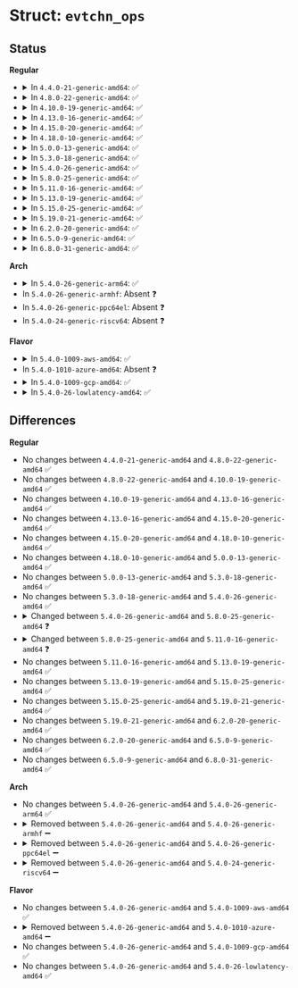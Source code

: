 # Struct: <code>evtchn_ops</code>

## Status
<b>Regular</b>
<ul>
<li>
<details>
<summary>In <code>4.4.0-21-generic-amd64</code>: ✅</summary>

```c
struct evtchn_ops {
    unsigned int (*)() max_channels;
    unsigned int (*)() nr_channels;
    int (*)(struct irq_info *) setup;
    void (*)(struct irq_info *, unsigned int) bind_to_cpu;
    void (*)(unsigned int) clear_pending;
    void (*)(unsigned int) set_pending;
    bool (*)(unsigned int) is_pending;
    bool (*)(unsigned int) test_and_set_mask;
    void (*)(unsigned int) mask;
    void (*)(unsigned int) unmask;
    void (*)(unsigned int) handle_events;
    void (*)() resume;
}
```
</details>
</li>
<li>
<details>
<summary>In <code>4.8.0-22-generic-amd64</code>: ✅</summary>

```c
struct evtchn_ops {
    unsigned int (*)() max_channels;
    unsigned int (*)() nr_channels;
    int (*)(struct irq_info *) setup;
    void (*)(struct irq_info *, unsigned int) bind_to_cpu;
    void (*)(unsigned int) clear_pending;
    void (*)(unsigned int) set_pending;
    bool (*)(unsigned int) is_pending;
    bool (*)(unsigned int) test_and_set_mask;
    void (*)(unsigned int) mask;
    void (*)(unsigned int) unmask;
    void (*)(unsigned int) handle_events;
    void (*)() resume;
}
```
</details>
</li>
<li>
<details>
<summary>In <code>4.10.0-19-generic-amd64</code>: ✅</summary>

```c
struct evtchn_ops {
    unsigned int (*)() max_channels;
    unsigned int (*)() nr_channels;
    int (*)(struct irq_info *) setup;
    void (*)(struct irq_info *, unsigned int) bind_to_cpu;
    void (*)(unsigned int) clear_pending;
    void (*)(unsigned int) set_pending;
    bool (*)(unsigned int) is_pending;
    bool (*)(unsigned int) test_and_set_mask;
    void (*)(unsigned int) mask;
    void (*)(unsigned int) unmask;
    void (*)(unsigned int) handle_events;
    void (*)() resume;
}
```
</details>
</li>
<li>
<details>
<summary>In <code>4.13.0-16-generic-amd64</code>: ✅</summary>

```c
struct evtchn_ops {
    unsigned int (*)() max_channels;
    unsigned int (*)() nr_channels;
    int (*)(struct irq_info *) setup;
    void (*)(struct irq_info *, unsigned int) bind_to_cpu;
    void (*)(unsigned int) clear_pending;
    void (*)(unsigned int) set_pending;
    bool (*)(unsigned int) is_pending;
    bool (*)(unsigned int) test_and_set_mask;
    void (*)(unsigned int) mask;
    void (*)(unsigned int) unmask;
    void (*)(unsigned int) handle_events;
    void (*)() resume;
}
```
</details>
</li>
<li>
<details>
<summary>In <code>4.15.0-20-generic-amd64</code>: ✅</summary>

```c
struct evtchn_ops {
    unsigned int (*)() max_channels;
    unsigned int (*)() nr_channels;
    int (*)(struct irq_info *) setup;
    void (*)(struct irq_info *, unsigned int) bind_to_cpu;
    void (*)(unsigned int) clear_pending;
    void (*)(unsigned int) set_pending;
    bool (*)(unsigned int) is_pending;
    bool (*)(unsigned int) test_and_set_mask;
    void (*)(unsigned int) mask;
    void (*)(unsigned int) unmask;
    void (*)(unsigned int) handle_events;
    void (*)() resume;
}
```
</details>
</li>
<li>
<details>
<summary>In <code>4.18.0-10-generic-amd64</code>: ✅</summary>

```c
struct evtchn_ops {
    unsigned int (*)() max_channels;
    unsigned int (*)() nr_channels;
    int (*)(struct irq_info *) setup;
    void (*)(struct irq_info *, unsigned int) bind_to_cpu;
    void (*)(unsigned int) clear_pending;
    void (*)(unsigned int) set_pending;
    bool (*)(unsigned int) is_pending;
    bool (*)(unsigned int) test_and_set_mask;
    void (*)(unsigned int) mask;
    void (*)(unsigned int) unmask;
    void (*)(unsigned int) handle_events;
    void (*)() resume;
}
```
</details>
</li>
<li>
<details>
<summary>In <code>5.0.0-13-generic-amd64</code>: ✅</summary>

```c
struct evtchn_ops {
    unsigned int (*)() max_channels;
    unsigned int (*)() nr_channels;
    int (*)(struct irq_info *) setup;
    void (*)(struct irq_info *, unsigned int) bind_to_cpu;
    void (*)(unsigned int) clear_pending;
    void (*)(unsigned int) set_pending;
    bool (*)(unsigned int) is_pending;
    bool (*)(unsigned int) test_and_set_mask;
    void (*)(unsigned int) mask;
    void (*)(unsigned int) unmask;
    void (*)(unsigned int) handle_events;
    void (*)() resume;
}
```
</details>
</li>
<li>
<details>
<summary>In <code>5.3.0-18-generic-amd64</code>: ✅</summary>

```c
struct evtchn_ops {
    unsigned int (*)() max_channels;
    unsigned int (*)() nr_channels;
    int (*)(struct irq_info *) setup;
    void (*)(struct irq_info *, unsigned int) bind_to_cpu;
    void (*)(unsigned int) clear_pending;
    void (*)(unsigned int) set_pending;
    bool (*)(unsigned int) is_pending;
    bool (*)(unsigned int) test_and_set_mask;
    void (*)(unsigned int) mask;
    void (*)(unsigned int) unmask;
    void (*)(unsigned int) handle_events;
    void (*)() resume;
}
```
</details>
</li>
<li>
<details>
<summary>In <code>5.4.0-26-generic-amd64</code>: ✅</summary>

```c
struct evtchn_ops {
    unsigned int (*)() max_channels;
    unsigned int (*)() nr_channels;
    int (*)(struct irq_info *) setup;
    void (*)(struct irq_info *, unsigned int) bind_to_cpu;
    void (*)(unsigned int) clear_pending;
    void (*)(unsigned int) set_pending;
    bool (*)(unsigned int) is_pending;
    bool (*)(unsigned int) test_and_set_mask;
    void (*)(unsigned int) mask;
    void (*)(unsigned int) unmask;
    void (*)(unsigned int) handle_events;
    void (*)() resume;
}
```
</details>
</li>
<li>
<details>
<summary>In <code>5.8.0-25-generic-amd64</code>: ✅</summary>

```c
struct evtchn_ops {
    unsigned int (*)() max_channels;
    unsigned int (*)() nr_channels;
    int (*)(struct irq_info *) setup;
    void (*)(struct irq_info *, unsigned int) bind_to_cpu;
    void (*)(evtchn_port_t) clear_pending;
    void (*)(evtchn_port_t) set_pending;
    bool (*)(evtchn_port_t) is_pending;
    bool (*)(evtchn_port_t) test_and_set_mask;
    void (*)(evtchn_port_t) mask;
    void (*)(evtchn_port_t) unmask;
    void (*)(unsigned int) handle_events;
    void (*)() resume;
}
```
</details>
</li>
<li>
<details>
<summary>In <code>5.11.0-16-generic-amd64</code>: ✅</summary>

```c
struct evtchn_ops {
    unsigned int (*)() max_channels;
    unsigned int (*)() nr_channels;
    int (*)(evtchn_port_t) setup;
    void (*)(evtchn_port_t, unsigned int) remove;
    void (*)(evtchn_port_t, unsigned int, unsigned int) bind_to_cpu;
    void (*)(evtchn_port_t) clear_pending;
    void (*)(evtchn_port_t) set_pending;
    bool (*)(evtchn_port_t) is_pending;
    void (*)(evtchn_port_t) mask;
    void (*)(evtchn_port_t) unmask;
    void (*)(unsigned int, struct evtchn_loop_ctrl *) handle_events;
    void (*)() resume;
    int (*)(unsigned int) percpu_init;
    int (*)(unsigned int) percpu_deinit;
}
```
</details>
</li>
<li>
<details>
<summary>In <code>5.13.0-19-generic-amd64</code>: ✅</summary>

```c
struct evtchn_ops {
    unsigned int (*)() max_channels;
    unsigned int (*)() nr_channels;
    int (*)(evtchn_port_t) setup;
    void (*)(evtchn_port_t, unsigned int) remove;
    void (*)(evtchn_port_t, unsigned int, unsigned int) bind_to_cpu;
    void (*)(evtchn_port_t) clear_pending;
    void (*)(evtchn_port_t) set_pending;
    bool (*)(evtchn_port_t) is_pending;
    void (*)(evtchn_port_t) mask;
    void (*)(evtchn_port_t) unmask;
    void (*)(unsigned int, struct evtchn_loop_ctrl *) handle_events;
    void (*)() resume;
    int (*)(unsigned int) percpu_init;
    int (*)(unsigned int) percpu_deinit;
}
```
</details>
</li>
<li>
<details>
<summary>In <code>5.15.0-25-generic-amd64</code>: ✅</summary>

```c
struct evtchn_ops {
    unsigned int (*)() max_channels;
    unsigned int (*)() nr_channels;
    int (*)(evtchn_port_t) setup;
    void (*)(evtchn_port_t, unsigned int) remove;
    void (*)(evtchn_port_t, unsigned int, unsigned int) bind_to_cpu;
    void (*)(evtchn_port_t) clear_pending;
    void (*)(evtchn_port_t) set_pending;
    bool (*)(evtchn_port_t) is_pending;
    void (*)(evtchn_port_t) mask;
    void (*)(evtchn_port_t) unmask;
    void (*)(unsigned int, struct evtchn_loop_ctrl *) handle_events;
    void (*)() resume;
    int (*)(unsigned int) percpu_init;
    int (*)(unsigned int) percpu_deinit;
}
```
</details>
</li>
<li>
<details>
<summary>In <code>5.19.0-21-generic-amd64</code>: ✅</summary>

```c
struct evtchn_ops {
    unsigned int (*)() max_channels;
    unsigned int (*)() nr_channels;
    int (*)(evtchn_port_t) setup;
    void (*)(evtchn_port_t, unsigned int) remove;
    void (*)(evtchn_port_t, unsigned int, unsigned int) bind_to_cpu;
    void (*)(evtchn_port_t) clear_pending;
    void (*)(evtchn_port_t) set_pending;
    bool (*)(evtchn_port_t) is_pending;
    void (*)(evtchn_port_t) mask;
    void (*)(evtchn_port_t) unmask;
    void (*)(unsigned int, struct evtchn_loop_ctrl *) handle_events;
    void (*)() resume;
    int (*)(unsigned int) percpu_init;
    int (*)(unsigned int) percpu_deinit;
}
```
</details>
</li>
<li>
<details>
<summary>In <code>6.2.0-20-generic-amd64</code>: ✅</summary>

```c
struct evtchn_ops {
    unsigned int (*)() max_channels;
    unsigned int (*)() nr_channels;
    int (*)(evtchn_port_t) setup;
    void (*)(evtchn_port_t, unsigned int) remove;
    void (*)(evtchn_port_t, unsigned int, unsigned int) bind_to_cpu;
    void (*)(evtchn_port_t) clear_pending;
    void (*)(evtchn_port_t) set_pending;
    bool (*)(evtchn_port_t) is_pending;
    void (*)(evtchn_port_t) mask;
    void (*)(evtchn_port_t) unmask;
    void (*)(unsigned int, struct evtchn_loop_ctrl *) handle_events;
    void (*)() resume;
    int (*)(unsigned int) percpu_init;
    int (*)(unsigned int) percpu_deinit;
}
```
</details>
</li>
<li>
<details>
<summary>In <code>6.5.0-9-generic-amd64</code>: ✅</summary>

```c
struct evtchn_ops {
    unsigned int (*)() max_channels;
    unsigned int (*)() nr_channels;
    int (*)(evtchn_port_t) setup;
    void (*)(evtchn_port_t, unsigned int) remove;
    void (*)(evtchn_port_t, unsigned int, unsigned int) bind_to_cpu;
    void (*)(evtchn_port_t) clear_pending;
    void (*)(evtchn_port_t) set_pending;
    bool (*)(evtchn_port_t) is_pending;
    void (*)(evtchn_port_t) mask;
    void (*)(evtchn_port_t) unmask;
    void (*)(unsigned int, struct evtchn_loop_ctrl *) handle_events;
    void (*)() resume;
    int (*)(unsigned int) percpu_init;
    int (*)(unsigned int) percpu_deinit;
}
```
</details>
</li>
<li>
<details>
<summary>In <code>6.8.0-31-generic-amd64</code>: ✅</summary>

```c
struct evtchn_ops {
    unsigned int (*)() max_channels;
    unsigned int (*)() nr_channels;
    int (*)(evtchn_port_t) setup;
    void (*)(evtchn_port_t, unsigned int) remove;
    void (*)(evtchn_port_t, unsigned int, unsigned int) bind_to_cpu;
    void (*)(evtchn_port_t) clear_pending;
    void (*)(evtchn_port_t) set_pending;
    bool (*)(evtchn_port_t) is_pending;
    void (*)(evtchn_port_t) mask;
    void (*)(evtchn_port_t) unmask;
    void (*)(unsigned int, struct evtchn_loop_ctrl *) handle_events;
    void (*)() resume;
    int (*)(unsigned int) percpu_init;
    int (*)(unsigned int) percpu_deinit;
}
```
</details>
</li>
</ul>
<b>Arch</b>
<ul>
<li>
<details>
<summary>In <code>5.4.0-26-generic-arm64</code>: ✅</summary>

```c
struct evtchn_ops {
    unsigned int (*)() max_channels;
    unsigned int (*)() nr_channels;
    int (*)(struct irq_info *) setup;
    void (*)(struct irq_info *, unsigned int) bind_to_cpu;
    void (*)(unsigned int) clear_pending;
    void (*)(unsigned int) set_pending;
    bool (*)(unsigned int) is_pending;
    bool (*)(unsigned int) test_and_set_mask;
    void (*)(unsigned int) mask;
    void (*)(unsigned int) unmask;
    void (*)(unsigned int) handle_events;
    void (*)() resume;
}
```
</details>
</li>
<li>
In <code>5.4.0-26-generic-armhf</code>: Absent ❓
</li>
<li>
In <code>5.4.0-26-generic-ppc64el</code>: Absent ❓
</li>
<li>
In <code>5.4.0-24-generic-riscv64</code>: Absent ❓
</li>
</ul>
<b>Flavor</b>
<ul>
<li>
<details>
<summary>In <code>5.4.0-1009-aws-amd64</code>: ✅</summary>

```c
struct evtchn_ops {
    unsigned int (*)() max_channels;
    unsigned int (*)() nr_channels;
    int (*)(struct irq_info *) setup;
    void (*)(struct irq_info *, unsigned int) bind_to_cpu;
    void (*)(unsigned int) clear_pending;
    void (*)(unsigned int) set_pending;
    bool (*)(unsigned int) is_pending;
    bool (*)(unsigned int) test_and_set_mask;
    void (*)(unsigned int) mask;
    void (*)(unsigned int) unmask;
    void (*)(unsigned int) handle_events;
    void (*)() resume;
}
```
</details>
</li>
<li>
In <code>5.4.0-1010-azure-amd64</code>: Absent ❓
</li>
<li>
<details>
<summary>In <code>5.4.0-1009-gcp-amd64</code>: ✅</summary>

```c
struct evtchn_ops {
    unsigned int (*)() max_channels;
    unsigned int (*)() nr_channels;
    int (*)(struct irq_info *) setup;
    void (*)(struct irq_info *, unsigned int) bind_to_cpu;
    void (*)(unsigned int) clear_pending;
    void (*)(unsigned int) set_pending;
    bool (*)(unsigned int) is_pending;
    bool (*)(unsigned int) test_and_set_mask;
    void (*)(unsigned int) mask;
    void (*)(unsigned int) unmask;
    void (*)(unsigned int) handle_events;
    void (*)() resume;
}
```
</details>
</li>
<li>
<details>
<summary>In <code>5.4.0-26-lowlatency-amd64</code>: ✅</summary>

```c
struct evtchn_ops {
    unsigned int (*)() max_channels;
    unsigned int (*)() nr_channels;
    int (*)(struct irq_info *) setup;
    void (*)(struct irq_info *, unsigned int) bind_to_cpu;
    void (*)(unsigned int) clear_pending;
    void (*)(unsigned int) set_pending;
    bool (*)(unsigned int) is_pending;
    bool (*)(unsigned int) test_and_set_mask;
    void (*)(unsigned int) mask;
    void (*)(unsigned int) unmask;
    void (*)(unsigned int) handle_events;
    void (*)() resume;
}
```
</details>
</li>
</ul>

## Differences
<b>Regular</b>
<ul>
<li>
No changes between <code>4.4.0-21-generic-amd64</code> and <code>4.8.0-22-generic-amd64</code> ✅
</li>
<li>
No changes between <code>4.8.0-22-generic-amd64</code> and <code>4.10.0-19-generic-amd64</code> ✅
</li>
<li>
No changes between <code>4.10.0-19-generic-amd64</code> and <code>4.13.0-16-generic-amd64</code> ✅
</li>
<li>
No changes between <code>4.13.0-16-generic-amd64</code> and <code>4.15.0-20-generic-amd64</code> ✅
</li>
<li>
No changes between <code>4.15.0-20-generic-amd64</code> and <code>4.18.0-10-generic-amd64</code> ✅
</li>
<li>
No changes between <code>4.18.0-10-generic-amd64</code> and <code>5.0.0-13-generic-amd64</code> ✅
</li>
<li>
No changes between <code>5.0.0-13-generic-amd64</code> and <code>5.3.0-18-generic-amd64</code> ✅
</li>
<li>
No changes between <code>5.3.0-18-generic-amd64</code> and <code>5.4.0-26-generic-amd64</code> ✅
</li>
<li>
<details>
<summary>Changed between <code>5.4.0-26-generic-amd64</code> and <code>5.8.0-25-generic-amd64</code> ❓</summary>
<ul>
<li>
<b>Field type changed. </b>
<code>void (*)(unsigned int) clear_pending</code> ➡️ <code>void (*)(evtchn_port_t) clear_pending</code>
</li>
<li>
<b>Field type changed. </b>
<code>void (*)(unsigned int) set_pending</code> ➡️ <code>void (*)(evtchn_port_t) set_pending</code>
</li>
<li>
<b>Field type changed. </b>
<code>bool (*)(unsigned int) is_pending</code> ➡️ <code>bool (*)(evtchn_port_t) is_pending</code>
</li>
<li>
<b>Field type changed. </b>
<code>bool (*)(unsigned int) test_and_set_mask</code> ➡️ <code>bool (*)(evtchn_port_t) test_and_set_mask</code>
</li>
<li>
<b>Field type changed. </b>
<code>void (*)(unsigned int) mask</code> ➡️ <code>void (*)(evtchn_port_t) mask</code>
</li>
<li>
<b>Field type changed. </b>
<code>void (*)(unsigned int) unmask</code> ➡️ <code>void (*)(evtchn_port_t) unmask</code>
</li>
</ul>
</details>
</li>
<li>
<details>
<summary>Changed between <code>5.8.0-25-generic-amd64</code> and <code>5.11.0-16-generic-amd64</code> ❓</summary>
<ul>
<li>
<b>Field added. </b>
<code>void (*)(evtchn_port_t, unsigned int) remove</code>
</li>
<li>
<b>Field added. </b>
<code>int (*)(unsigned int) percpu_init</code>
</li>
<li>
<b>Field added. </b>
<code>int (*)(unsigned int) percpu_deinit</code>
</li>
<li>
<b>Field removed. </b>
<code>bool (*)(evtchn_port_t) test_and_set_mask</code>
</li>
<li>
<b>Field type changed. </b>
<code>int (*)(struct irq_info *) setup</code> ➡️ <code>int (*)(evtchn_port_t) setup</code>
</li>
<li>
<b>Field type changed. </b>
<code>void (*)(struct irq_info *, unsigned int) bind_to_cpu</code> ➡️ <code>void (*)(evtchn_port_t, unsigned int, unsigned int) bind_to_cpu</code>
</li>
<li>
<b>Field type changed. </b>
<code>void (*)(unsigned int) handle_events</code> ➡️ <code>void (*)(unsigned int, struct evtchn_loop_ctrl *) handle_events</code>
</li>
</ul>
</details>
</li>
<li>
No changes between <code>5.11.0-16-generic-amd64</code> and <code>5.13.0-19-generic-amd64</code> ✅
</li>
<li>
No changes between <code>5.13.0-19-generic-amd64</code> and <code>5.15.0-25-generic-amd64</code> ✅
</li>
<li>
No changes between <code>5.15.0-25-generic-amd64</code> and <code>5.19.0-21-generic-amd64</code> ✅
</li>
<li>
No changes between <code>5.19.0-21-generic-amd64</code> and <code>6.2.0-20-generic-amd64</code> ✅
</li>
<li>
No changes between <code>6.2.0-20-generic-amd64</code> and <code>6.5.0-9-generic-amd64</code> ✅
</li>
<li>
No changes between <code>6.5.0-9-generic-amd64</code> and <code>6.8.0-31-generic-amd64</code> ✅
</li>
</ul>
<b>Arch</b>
<ul>
<li>
No changes between <code>5.4.0-26-generic-amd64</code> and <code>5.4.0-26-generic-arm64</code> ✅
</li>
<li>
<details>
<summary>Removed between <code>5.4.0-26-generic-amd64</code> and <code>5.4.0-26-generic-armhf</code> ➖</summary>

```c
struct evtchn_ops {
    unsigned int (*)() max_channels;
    unsigned int (*)() nr_channels;
    int (*)(struct irq_info *) setup;
    void (*)(struct irq_info *, unsigned int) bind_to_cpu;
    void (*)(unsigned int) clear_pending;
    void (*)(unsigned int) set_pending;
    bool (*)(unsigned int) is_pending;
    bool (*)(unsigned int) test_and_set_mask;
    void (*)(unsigned int) mask;
    void (*)(unsigned int) unmask;
    void (*)(unsigned int) handle_events;
    void (*)() resume;
}
```
</details>
</li>
<li>
<details>
<summary>Removed between <code>5.4.0-26-generic-amd64</code> and <code>5.4.0-26-generic-ppc64el</code> ➖</summary>

```c
struct evtchn_ops {
    unsigned int (*)() max_channels;
    unsigned int (*)() nr_channels;
    int (*)(struct irq_info *) setup;
    void (*)(struct irq_info *, unsigned int) bind_to_cpu;
    void (*)(unsigned int) clear_pending;
    void (*)(unsigned int) set_pending;
    bool (*)(unsigned int) is_pending;
    bool (*)(unsigned int) test_and_set_mask;
    void (*)(unsigned int) mask;
    void (*)(unsigned int) unmask;
    void (*)(unsigned int) handle_events;
    void (*)() resume;
}
```
</details>
</li>
<li>
<details>
<summary>Removed between <code>5.4.0-26-generic-amd64</code> and <code>5.4.0-24-generic-riscv64</code> ➖</summary>

```c
struct evtchn_ops {
    unsigned int (*)() max_channels;
    unsigned int (*)() nr_channels;
    int (*)(struct irq_info *) setup;
    void (*)(struct irq_info *, unsigned int) bind_to_cpu;
    void (*)(unsigned int) clear_pending;
    void (*)(unsigned int) set_pending;
    bool (*)(unsigned int) is_pending;
    bool (*)(unsigned int) test_and_set_mask;
    void (*)(unsigned int) mask;
    void (*)(unsigned int) unmask;
    void (*)(unsigned int) handle_events;
    void (*)() resume;
}
```
</details>
</li>
</ul>
<b>Flavor</b>
<ul>
<li>
No changes between <code>5.4.0-26-generic-amd64</code> and <code>5.4.0-1009-aws-amd64</code> ✅
</li>
<li>
<details>
<summary>Removed between <code>5.4.0-26-generic-amd64</code> and <code>5.4.0-1010-azure-amd64</code> ➖</summary>

```c
struct evtchn_ops {
    unsigned int (*)() max_channels;
    unsigned int (*)() nr_channels;
    int (*)(struct irq_info *) setup;
    void (*)(struct irq_info *, unsigned int) bind_to_cpu;
    void (*)(unsigned int) clear_pending;
    void (*)(unsigned int) set_pending;
    bool (*)(unsigned int) is_pending;
    bool (*)(unsigned int) test_and_set_mask;
    void (*)(unsigned int) mask;
    void (*)(unsigned int) unmask;
    void (*)(unsigned int) handle_events;
    void (*)() resume;
}
```
</details>
</li>
<li>
No changes between <code>5.4.0-26-generic-amd64</code> and <code>5.4.0-1009-gcp-amd64</code> ✅
</li>
<li>
No changes between <code>5.4.0-26-generic-amd64</code> and <code>5.4.0-26-lowlatency-amd64</code> ✅
</li>
</ul>
